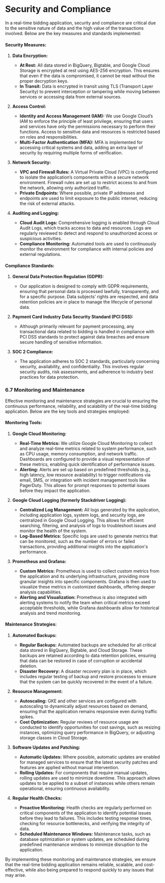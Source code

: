 # Security and Compliance

In a real-time bidding application, security and compliance are critical due to the sensitive nature of data and the high value of the transactions involved. Below are the key measures and standards implemented:

#### **Security Measures:**

1. **Data Encryption:**
    - **At Rest:** All data stored in BigQuery, Bigtable, and Google Cloud Storage is encrypted at rest using AES-256 encryption. This ensures that even if the data is compromised, it cannot be read without the proper decryption keys.
    - **In Transit:** Data is encrypted in transit using TLS (Transport Layer Security) to prevent interception or tampering while moving between services or accessing data from external sources.

2. **Access Control:**
    - **Identity and Access Management (IAM):** We use Google Cloud’s IAM to enforce the principle of least privilege, ensuring that users and services have only the permissions necessary to perform their functions. Access to sensitive data and resources is restricted based on roles and responsibilities.
    - **Multi-Factor Authentication (MFA):** MFA is implemented for accessing critical systems and data, adding an extra layer of security by requiring multiple forms of verification.

3. **Network Security:**
    - **VPC and Firewall Rules:** A Virtual Private Cloud (VPC) is configured to isolate the application’s components within a secure network environment. Firewall rules are set up to restrict access to and from the network, allowing only authorized traffic.
    - **Private Endpoints:** Where possible, private IP addresses and endpoints are used to limit exposure to the public internet, reducing the risk of external attacks.

4. **Auditing and Logging:**
    - **Cloud Audit Logs:** Comprehensive logging is enabled through Cloud Audit Logs, which tracks access to data and resources. Logs are regularly reviewed to detect and respond to unauthorized access or suspicious activities.
    - **Compliance Monitoring:** Automated tools are used to continuously monitor the environment for compliance with internal policies and external regulations.

#### **Compliance Standards:**

1. **General Data Protection Regulation (GDPR):**
    - Our application is designed to comply with GDPR requirements, ensuring that personal data is processed lawfully, transparently, and for a specific purpose. Data subjects’ rights are respected, and data retention policies are in place to manage the lifecycle of personal data.

2. **Payment Card Industry Data Security Standard (PCI DSS):**
    - Although primarily relevant for payment processing, any transactional data related to bidding is handled in compliance with PCI DSS standards to protect against data breaches and ensure secure handling of sensitive information.

3. **SOC 2 Compliance:**
    - The application adheres to SOC 2 standards, particularly concerning security, availability, and confidentiality. This involves regular security audits, risk assessments, and adherence to industry best practices for data protection.

### 6.7 Monitoring and Maintenance

Effective monitoring and maintenance strategies are crucial to ensuring the continuous performance, reliability, and scalability of the real-time bidding application. Below are the key tools and strategies employed:

#### **Monitoring Tools:**

1. **Google Cloud Monitoring:**
    - **Real-Time Metrics:** We utilize Google Cloud Monitoring to collect and analyze real-time metrics related to system performance, such as CPU usage, memory consumption, and network traffic. Dashboards are configured to provide a visual representation of these metrics, enabling quick identification of performance issues.
    - **Alerting:** Alerts are set up based on predefined thresholds (e.g., high latency, low resource availability) to trigger notifications via email, SMS, or integration with incident management tools like PagerDuty. This allows for prompt responses to potential issues before they impact the application.

2. **Google Cloud Logging (formerly Stackdriver Logging):**
    - **Centralized Log Management:** All logs generated by the application, including application logs, system logs, and security logs, are centralized in Google Cloud Logging. This allows for efficient searching, filtering, and analysis of logs to troubleshoot issues and monitor the health of the system.
    - **Log-Based Metrics:** Specific logs are used to generate metrics that can be monitored, such as the number of errors or failed transactions, providing additional insights into the application's performance.

3. **Prometheus and Grafana:**
    - **Custom Metrics:** Prometheus is used to collect custom metrics from the application and its underlying infrastructure, providing more granular insights into specific components. Grafana is then used to visualize these metrics in customized dashboards, offering deeper analysis capabilities.
    - **Alerting and Visualization:** Prometheus is also integrated with alerting systems to notify the team when critical metrics exceed acceptable thresholds, while Grafana dashboards allow for historical analysis and trend monitoring.

#### **Maintenance Strategies:**

1. **Automated Backups:**
    - **Regular Backups:** Automated backups are scheduled for all critical data stored in BigQuery, Bigtable, and Cloud Storage. These backups are retained according to data retention policies, ensuring that data can be restored in case of corruption or accidental deletion.
    - **Disaster Recovery:** A disaster recovery plan is in place, which includes regular testing of backup and restore processes to ensure that the system can be quickly recovered in the event of a failure.

2. **Resource Management:**
    - **Autoscaling:** GKE and other services are configured with autoscaling to dynamically adjust resources based on demand, ensuring that the application remains responsive even during traffic spikes.
    - **Cost Optimization:** Regular reviews of resource usage are conducted to identify opportunities for cost savings, such as resizing instances, optimizing query performance in BigQuery, or adjusting storage classes in Cloud Storage.

3. **Software Updates and Patching:**
    - **Automatic Updates:** Where possible, automatic updates are enabled for managed services to ensure that the latest security patches and features are applied without manual intervention.
    - **Rolling Updates:** For components that require manual updates, rolling updates are used to minimize downtime. This approach allows updates to be applied to a subset of instances while others remain operational, ensuring continuous availability.

4. **Regular Health Checks:**
    - **Proactive Monitoring:** Health checks are regularly performed on critical components of the application to identify potential issues before they lead to failures. This includes testing response times, checking for resource bottlenecks, and verifying the integrity of data.
    - **Scheduled Maintenance Windows:** Maintenance tasks, such as database optimization or system updates, are scheduled during predefined maintenance windows to minimize disruption to the application.

By implementing these monitoring and maintenance strategies, we ensure that the real-time bidding application remains reliable, scalable, and cost-effective, while also being prepared to respond quickly to any issues that may arise.
